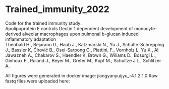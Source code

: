# Trained_immunity_2022
Code for the trained immunity study:\
Apolipoprotein E controls Dectin 1 dependent development of monocyte-derived alveolar macrophages upon pulmonal b-glucan induced inflammatory adaptation\
Theobald H., Bejarano D., Haub J., Katzmarski N., Yu J., Schulte-Schrepping J., Bassler K, Ćirović B., Osei-Sarpong C., Piattini, F., Vornholz L, Yu X., Al Jawazneh A., Chakarov S., Haendler K, Brown G., Wiliams D., Bosurgi L., Ginhoux F., Ruland J., Beyer M., Greter M., Kopf M., Schultze J.L., Schlitzer A.


All figures were generated in docker image: jiangyanyu/jyu_r4.1.2:1.0
Raw fastq files were uploaded here:
